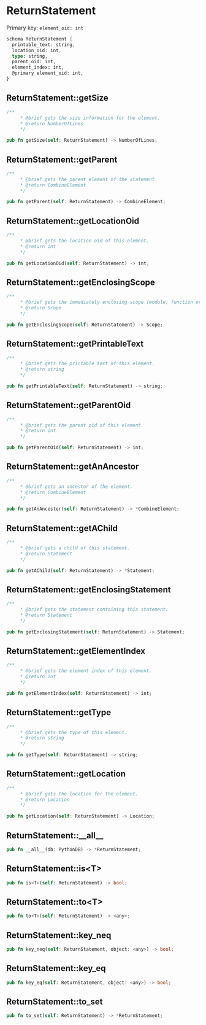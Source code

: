 # ReturnStatement

Primary key: `element_oid: int`

```rust
schema ReturnStatement {
  printable_text: string,
  location_oid: int,
  type: string,
  parent_oid: int,
  element_index: int,
  @primary element_oid: int,
}
```
## ReturnStatement::getSize

```rust
/**
     * @brief gets the size information for the element.
     * @return NumberOfLines
     */
```
```rust
pub fn getSize(self: ReturnStatement) -> NumberOfLines;
```
## ReturnStatement::getParent

```rust
/**
     * @brief gets the parent element of the statement
     * @return CombineElement 
     */
```
```rust
pub fn getParent(self: ReturnStatement) -> CombineElement;
```
## ReturnStatement::getLocationOid

```rust
/**
     * @brief gets the location oid of this element.
     * @return int
     */
```
```rust
pub fn getLocationOid(self: ReturnStatement) -> int;
```
## ReturnStatement::getEnclosingScope

```rust
/**
     * @brief gets the immediately enclosing scope (module, function or class) whose body contains this statement.
     * @return Scope 
     */
```
```rust
pub fn getEnclosingScope(self: ReturnStatement) -> Scope;
```
## ReturnStatement::getPrintableText

```rust
/**
     * @brief gets the printable text of this element.
     * @return string
     */
```
```rust
pub fn getPrintableText(self: ReturnStatement) -> string;
```
## ReturnStatement::getParentOid

```rust
/**
     * @brief gets the parent oid of this element.
     * @return int
     */
```
```rust
pub fn getParentOid(self: ReturnStatement) -> int;
```
## ReturnStatement::getAnAncestor

```rust
/**
     * @brief gets an ancestor of the element.
     * @return CombineElement 
     */
```
```rust
pub fn getAnAncestor(self: ReturnStatement) -> *CombineElement;
```
## ReturnStatement::getAChild

```rust
/**
     * @brief gets a child of this statement.
     * @return Statement 
     */
```
```rust
pub fn getAChild(self: ReturnStatement) -> *Statement;
```
## ReturnStatement::getEnclosingStatement

```rust
/**
     * @brief gets the statement containing this statement.
     * @return Statement 
     */
```
```rust
pub fn getEnclosingStatement(self: ReturnStatement) -> Statement;
```
## ReturnStatement::getElementIndex

```rust
/**
     * @brief gets the element index of this element.
     * @return int
     */
```
```rust
pub fn getElementIndex(self: ReturnStatement) -> int;
```
## ReturnStatement::getType

```rust
/**
     * @brief gets the type of this element.
     * @return string
     */
```
```rust
pub fn getType(self: ReturnStatement) -> string;
```
## ReturnStatement::getLocation

```rust
/**
     * @brief gets the location for the element.
     * @return Location
     */
```
```rust
pub fn getLocation(self: ReturnStatement) -> Location;
```
## ReturnStatement::\_\_all\_\_

```rust
pub fn __all__(db: PythonDB) -> *ReturnStatement;
```
## ReturnStatement::is\<T\>

```rust
pub fn is<T>(self: ReturnStatement) -> bool;
```
## ReturnStatement::to\<T\>

```rust
pub fn to<T>(self: ReturnStatement) -> <any>;
```
## ReturnStatement::key\_neq

```rust
pub fn key_neq(self: ReturnStatement, object: <any>) -> bool;
```
## ReturnStatement::key\_eq

```rust
pub fn key_eq(self: ReturnStatement, object: <any>) -> bool;
```
## ReturnStatement::to\_set

```rust
pub fn to_set(self: ReturnStatement) -> *ReturnStatement;
```
